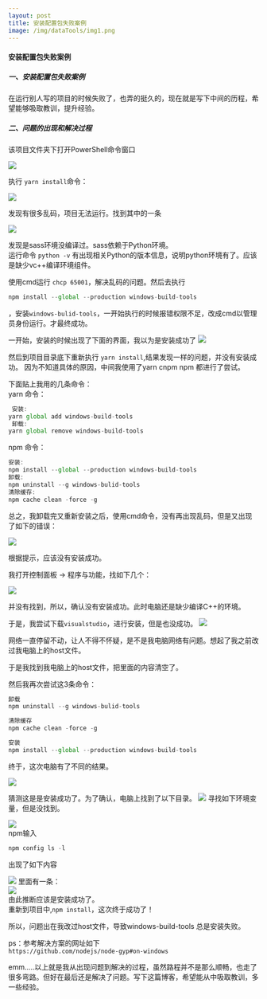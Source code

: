 ```yaml
---
layout: post
title: 安装配置包失败案例
image: /img/dataTools/img1.png
---
```


#### 安装配置包失败案例


##### 一、安装配置包失败案例  
在运行别人写的项目的时候失败了，也弄的挺久的，现在就是写下中间的历程，希望能够吸取教训，提升经验。

##### 二、问题的出现和解决过程

该项目文件夹下打开PowerShell命令窗口

![](/img/dataTools/img7.png)    

执行 `yarn install`命令：

![](/img/dataTools/img1.png)

发现有很多乱码，项目无法运行。找到其中的一条

![](/img/dataTools/img2.png)

发现是sass环境没编译过。sass依赖于Python环境。  
运行命令 `python -v` 有出现相关Python的版本信息，说明python环境有了。应该是缺少vc++编译环境组件。

使用cmd运行 `chcp 65001`，解决乱码的问题。然后去执行
```js
npm install --global --production windows-build-tools
```
，安装`windows-bulid-tools`，一开始执行的时候报错权限不足，改成cmd以管理员身份运行。才最终成功。

一开始，安装的时候出现了下面的界面，我以为是安装成功了
![](/img/dataTools/img3.png)

然后到项目目录底下重新执行 `yarn install`,结果发现一样的问题，并没有安装成功。
因为不知道具体的原因，中间我使用了yarn cnpm npm 都进行了尝试。  

下面贴上我用的几条命令：  
yarn 命令：
```js
 安装:
yarn global add windows-build-tools
 卸载:
yarn global remove windows-build-tools
```
npm 命令：  
```js
安装:
npm install --global --production windows-build-tools
卸载:
npm uninstall --g windows-bulid-tools
清除缓存:
npm cache clean -force -g
```
总之，我卸载完又重新安装之后，使用cmd命令，没有再出现乱码，但是又出现了如下的错误：

![](/img/dataTools/img4.png)

根据提示，应该没有安装成功。 

我打开控制面板 -> 程序与功能，找如下几个：

![](/img/dataTools/img5.jpg)

并没有找到，所以，确认没有安装成功。此时电脑还是缺少编译C++的环境。

于是，我尝试下载`visualstudio`，进行安装，但是也没成功。
![](/img/dataTools/img6.jpg)

网络一直停留不动，让人不得不怀疑，是不是我电脑网络有问题。想起了我之前改过我电脑上的host文件。

于是我找到我电脑上的host文件，把里面的内容清空了。

然后我再次尝试这3条命令：
```js
卸载
npm uninstall --g windows-bulid-tools

清除缓存
npm cache clean -force -g

安装
npm install --global --production windows-build-tools

```
终于，这次电脑有了不同的结果。

![](/img/dataTools/img7.jpg)

猜测这是是安装成功了。为了确认，电脑上找到了以下目录。
![](/img/dataTools/img8.jpg)
寻找如下环境变量，但是没找到。 

![](/img/dataTools/img9.jpg)   
npm输入
```js
npm config ls -l 
```
        
出现了如下内容

![](/img/dataTools/img10.jpg)
里面有一条：  
![](/img/dataTools/img11.jpg)   
由此推断应该是安装成功了。  
重新到项目中,`npm install`，这次终于成功了！

所以，问题出在我改过host文件，导致windows-build-tools 总是安装失败。

ps：参考解决方案的网址如下  
`https://github.com/nodejs/node-gyp#on-windows`

emm.....以上就是我从出现问题到解决的过程，虽然路程并不是那么顺畅，也走了很多弯路。但好在最后还是解决了问题。写下这篇博客，希望能从中吸取教训，多一些经验。

